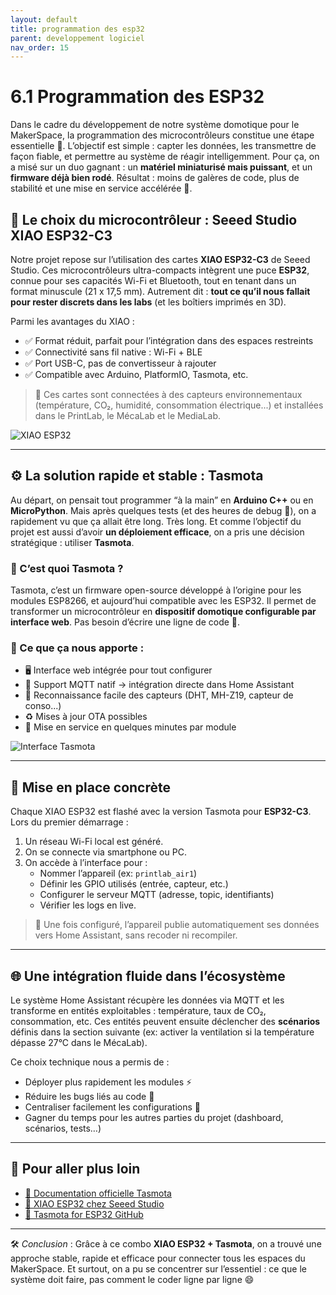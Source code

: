 ```yaml
---
layout: default
title: programmation des esp32
parent: developpement logiciel
nav_order: 15
---
```


# 6.1 Programmation des ESP32

Dans le cadre du développement de notre système domotique pour le MakerSpace, la programmation des microcontrôleurs constitue une étape essentielle 🧠. L’objectif est simple : capter les données, les transmettre de façon fiable, et permettre au système de réagir intelligemment. Pour ça, on a misé sur un duo gagnant : un **matériel miniaturisé mais puissant**, et un **firmware déjà bien rodé**. Résultat : moins de galères de code, plus de stabilité et une mise en service accélérée 🚀.

## 🧱 Le choix du microcontrôleur : Seeed Studio XIAO ESP32-C3

Notre projet repose sur l’utilisation des cartes **XIAO ESP32-C3** de Seeed Studio. Ces microcontrôleurs ultra-compacts intègrent une puce **ESP32**, connue pour ses capacités Wi-Fi et Bluetooth, tout en tenant dans un format minuscule (21 x 17,5 mm). Autrement dit : **tout ce qu’il nous fallait pour rester discrets dans les labs** (et les boîtiers imprimés en 3D).

Parmi les avantages du XIAO :
- ✅ Format réduit, parfait pour l’intégration dans des espaces restreints
- ✅ Connectivité sans fil native : Wi-Fi + BLE
- ✅ Port USB-C, pas de convertisseur à rajouter
- ✅ Compatible avec Arduino, PlatformIO, Tasmota, etc.

> 🧪 Ces cartes sont connectées à des capteurs environnementaux (température, CO₂, humidité, consommation électrique...) et installées dans le PrintLab, le MécaLab et le MediaLab.

![XIAO ESP32](https://files.seeedstudio.com/wiki/XIAO-ESP32/images/xiao-esp32-banner.jpg)

---

## ⚙️ La solution rapide et stable : Tasmota

Au départ, on pensait tout programmer “à la main” en **Arduino C++** ou en **MicroPython**. Mais après quelques tests (et des heures de debug 🫠), on a rapidement vu que ça allait être long. Très long. Et comme l’objectif du projet est aussi d’avoir **un déploiement efficace**, on a pris une décision stratégique : utiliser **Tasmota**.

### 🧠 C’est quoi Tasmota ?

Tasmota, c’est un firmware open-source développé à l’origine pour les modules ESP8266, et aujourd’hui compatible avec les ESP32. Il permet de transformer un microcontrôleur en **dispositif domotique configurable par interface web**. Pas besoin d’écrire une ligne de code 🧙.

### 🎁 Ce que ça nous apporte :
- 🖥️ Interface web intégrée pour tout configurer
- 📡 Support MQTT natif → intégration directe dans Home Assistant
- 🔌 Reconnaissance facile des capteurs (DHT, MH-Z19, capteur de conso...)
- ♻️ Mises à jour OTA possibles
- 🏁 Mise en service en quelques minutes par module

![Interface Tasmota](https://tasmota.github.io/docs/_media/WebUI-MQTT-Configuration.png)

---

## 🔧 Mise en place concrète

Chaque XIAO ESP32 est flashé avec la version Tasmota pour **ESP32-C3**. Lors du premier démarrage :
1. Un réseau Wi-Fi local est généré.
2. On se connecte via smartphone ou PC.
3. On accède à l’interface pour :
   - Nommer l’appareil (ex: `printlab_air1`)
   - Définir les GPIO utilisés (entrée, capteur, etc.)
   - Configurer le serveur MQTT (adresse, topic, identifiants)
   - Vérifier les logs en live.

> 🧩 Une fois configuré, l’appareil publie automatiquement ses données vers Home Assistant, sans recoder ni recompiler.

---

## 🌐 Une intégration fluide dans l’écosystème

Le système Home Assistant récupère les données via MQTT et les transforme en entités exploitables : température, taux de CO₂, consommation, etc. Ces entités peuvent ensuite déclencher des **scénarios** définis dans la section suivante (ex: activer la ventilation si la température dépasse 27°C dans le MécaLab).

Ce choix technique nous a permis de :
- Déployer plus rapidement les modules ⚡
- Réduire les bugs liés au code 🐛
- Centraliser facilement les configurations 🧩
- Gagner du temps pour les autres parties du projet (dashboard, scénarios, tests…)

---

## 🔗 Pour aller plus loin

- [📘 Documentation officielle Tasmota](https://tasmota.github.io/docs/)
- [🔬 XIAO ESP32 chez Seeed Studio](https://www.seeedstudio.com/XIAO-ESP32-C3-p-5431.html)
- [🔧 Tasmota for ESP32 GitHub](https://github.com/arendst/Tasmota)

---

🛠️ *Conclusion* : Grâce à ce combo **XIAO ESP32 + Tasmota**, on a trouvé une approche stable, rapide et efficace pour connecter tous les espaces du MakerSpace. Et surtout, on a pu se concentrer sur l’essentiel : ce que le système doit faire, pas comment le coder ligne par ligne 😄

